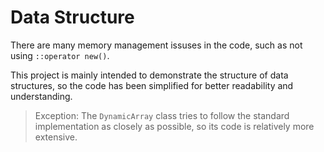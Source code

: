 # Data Structure

There are many memory management issuses in the code, such as not using `::operator new()`.

This project is mainly intended to demonstrate the structure of data structures, so the code has been simplified for better readability and understanding.

> Exception: The `DynamicArray` class tries to follow the standard implementation as closely as possible, so its code is relatively more extensive.
